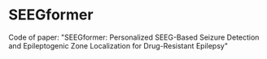 # SEEGformer
Code of paper: "SEEGformer: Personalized SEEG-Based Seizure Detection and Epileptogenic Zone Localization for Drug-Resistant Epilepsy"
